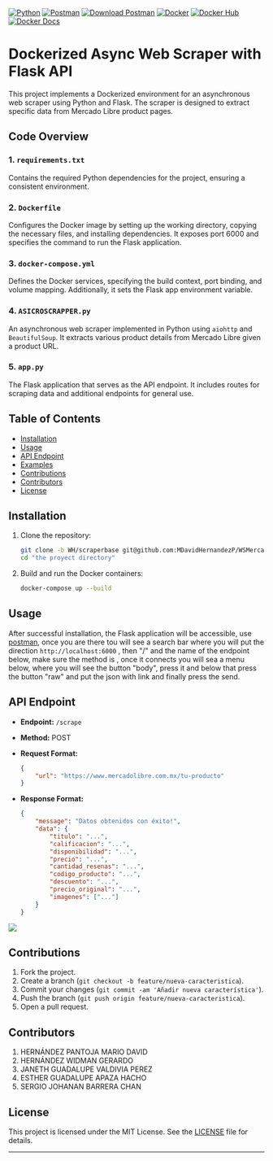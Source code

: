 
[![Python](https://img.shields.io/badge/python-3.12.1-red.svg)](https://www.python.org/)
[![Postman](https://img.shields.io/badge/Postman-v10.8.1-orange.svg)](https://www.postman.com/)
[![Download Postman](https://img.shields.io/badge/Download-Postman-yellow.svg)](https://www.postman.com/downloads/)
[![Docker](https://img.shields.io/badge/Docker-v20.10.17-purple.svg)](https://www.docker.com/)
[![Docker Hub](https://img.shields.io/badge/Docker%20Hub-v20.10.17-green.svg)](https://hub.docker.com/)
[![Docker Docs](https://img.shields.io/badge/Docker%20Docs-v20.10.17-gold.svg)](https://docs.docker.com/)

# Dockerized Async Web Scraper with Flask API

This project implements a Dockerized environment for an asynchronous web scraper using Python and Flask. The scraper is designed to extract specific data from Mercado Libre product pages.

## Code Overview

### 1. `requirements.txt`

Contains the required Python dependencies for the project, ensuring a consistent environment.

### 2. `Dockerfile`

Configures the Docker image by setting up the working directory, copying the necessary files, and installing dependencies. It exposes port 6000 and specifies the command to run the Flask application.

### 3. `docker-compose.yml`

Defines the Docker services, specifying the build context, port binding, and volume mapping. Additionally, it sets the Flask app environment variable.

### 4. `ASICROSCRAPPER.py`

An asynchronous web scraper implemented in Python using `aiohttp` and `BeautifulSoup`. It extracts various product details from Mercado Libre given a product URL.

### 5. `app.py`

The Flask application that serves as the API endpoint. It includes routes for scraping data and additional endpoints for general use.

## Table of Contents

- [Installation](#installation)
- [Usage](#usage)
- [API Endpoint](#api-endpoint)
- [Examples](#examples)
- [Contributions](#contributions)
- [Contributors](#contributors)
- [License](#license)

## Installation

1. Clone the repository:

    ```bash
    git clone -b WH/scraperbase git@github.com:MDavidHernandezP/WSMercadoLibre.git
    cd "the proyect directory"
    ```

2. Build and run the Docker containers:

    ```bash
    docker-compose up --build
    ```

## Usage

After successful installation, the Flask application will be accessible, use [postman](https://www.postman.com/downloads/), once you are there tou will see a search bar where you will put the direction `http://localhost:6000` , then "/" and the name of the endpoint below, 
make sure the method is , once it connects you  will sea a menu below, where you will see the button "body", press it and below that press the button "raw" and put the json with link and finally press the send.

## API Endpoint

- **Endpoint:** `/scrape`
- **Method:** POST
- **Request Format:**

    ```json
    {
        "url": "https://www.mercadolibre.com.mx/tu-producto"
    }
    ```

- **Response Format:**

    ```json
    {
        "message": "Datos obtenidos con éxito!",
        "data": {
            "titulo": "...",
            "calificacion": "...",
            "disponibilidad": "...",
            "precio": "...",
            "cantidad_resenas": "...",
            "codigo_producto": "...",
            "descuento": "...",
            "precio_original": "...",
            "imagenes": ["..."]
        }
    }
    ```
![](https://global.discourse-cdn.com/getpostman/original/2X/d/de461711cd62edb4f7e8f170c6a21aa0fe304fea.png)
## Contributions

1. Fork the project.
2. Create a branch (`git checkout -b feature/nueva-caracteristica`).
3. Commit your changes (`git commit -am 'Añadir nueva característica'`).
4. Push the branch (`git push origin feature/nueva-caracteristica`).
5. Open a pull request.

## Contributors

1. HERNÁNDEZ PANTOJA MARIO DAVID
2. HERNÁNDEZ WIDMAN GERARDO
3. JANETH GUADALUPE VALDIVIA PEREZ
4. ESTHER GUADALUPE APAZA HACHO
5. SERGIO JOHANAN BARRERA CHAN

## License

This project is licensed under the MIT License. See the [LICENSE](https://www.youtube.com/watch?v=dQw4w9WgXcQ&ab_channel=RickAstley) file for details.

---


